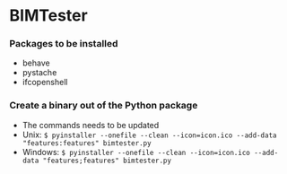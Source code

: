 # BIMTester
### Packages to be installed
+ behave
+ pystache
+ ifcopenshell


### Create a binary out of the Python package
+ The commands needs to be updated
+ Unix:
`$ pyinstaller --onefile --clean --icon=icon.ico --add-data "features:features" bimtester.py`
+ Windows:
 `$ pyinstaller --onefile --clean --icon=icon.ico --add-data "features;features" bimtester.py`

